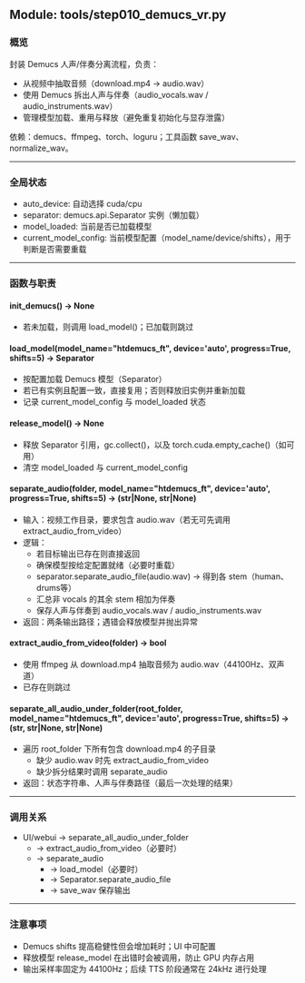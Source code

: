 ## Module: tools/step010_demucs_vr.py

### 概览
封装 Demucs 人声/伴奏分离流程，负责：
- 从视频中抽取音频（download.mp4 → audio.wav）
- 使用 Demucs 拆出人声与伴奏（audio_vocals.wav / audio_instruments.wav）
- 管理模型加载、重用与释放（避免重复初始化与显存泄露）

依赖：demucs、ffmpeg、torch、loguru；工具函数 save_wav、normalize_wav。

---

### 全局状态
- auto_device: 自动选择 cuda/cpu
- separator: demucs.api.Separator 实例（懒加载）
- model_loaded: 当前是否已加载模型
- current_model_config: 当前模型配置（model_name/device/shifts），用于判断是否需要重载

---

### 函数与职责

#### init_demucs() -> None
- 若未加载，则调用 load_model()；已加载则跳过

#### load_model(model_name="htdemucs_ft", device='auto', progress=True, shifts=5) -> Separator
- 按配置加载 Demucs 模型（Separator）
- 若已有实例且配置一致，直接复用；否则释放旧实例并重新加载
- 记录 current_model_config 与 model_loaded 状态

#### release_model() -> None
- 释放 Separator 引用，gc.collect()，以及 torch.cuda.empty_cache()（如可用）
- 清空 model_loaded 与 current_model_config

#### separate_audio(folder, model_name="htdemucs_ft", device='auto', progress=True, shifts=5) -> (str|None, str|None)
- 输入：视频工作目录，要求包含 audio.wav（若无可先调用 extract_audio_from_video）
- 逻辑：
  - 若目标输出已存在则直接返回
  - 确保模型按给定配置就绪（必要时重载）
  - separator.separate_audio_file(audio.wav) → 得到各 stem（human、drums等）
  - 汇总非 vocals 的其余 stem 相加为伴奏
  - 保存人声与伴奏到 audio_vocals.wav / audio_instruments.wav
- 返回：两条输出路径；遇错会释放模型并抛出异常

#### extract_audio_from_video(folder) -> bool
- 使用 ffmpeg 从 download.mp4 抽取音频为 audio.wav（44100Hz、双声道）
- 已存在则跳过

#### separate_all_audio_under_folder(root_folder, model_name="htdemucs_ft", device='auto', progress=True, shifts=5) -> (str, str|None, str|None)
- 遍历 root_folder 下所有包含 download.mp4 的子目录
  - 缺少 audio.wav 时先 extract_audio_from_video
  - 缺少拆分结果时调用 separate_audio
- 返回：状态字符串、人声与伴奏路径（最后一次处理的结果）

---

### 调用关系
- UI/webui → separate_all_audio_under_folder
  - → extract_audio_from_video（必要时）
  - → separate_audio
    - → load_model（必要时）
    - → Separator.separate_audio_file
    - → save_wav 保存输出

---

### 注意事项
- Demucs shifts 提高稳健性但会增加耗时；UI 中可配置
- 释放模型 release_model 在出错时会被调用，防止 GPU 内存占用
- 输出采样率固定为 44100Hz；后续 TTS 阶段通常在 24kHz 进行处理


